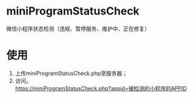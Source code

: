 # miniProgramStatusCheck
微信小程序状态检测（违规、暂停服务、维护中、正在修复）

# 使用
1. 上传miniProgramStatusCheck.php至服务器；<br/>
2. 访问。<br/>
https://miniProgramStatusCheck.php?appid=被检测的小程序的APPID
